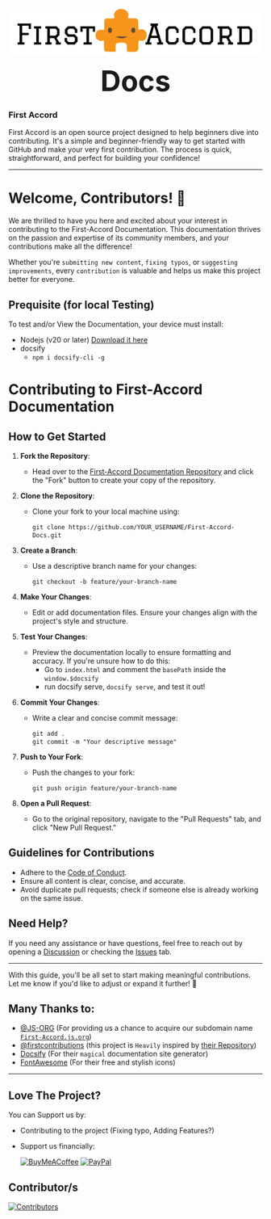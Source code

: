 <p align="center" style="text-decoration:none">
    <img alt="Open Source Love" src="/logo_md_l.webp" class="index-logo">
</p>
<p align="center" style="margin:0;font-size:3.5rem;font-weight:bold">Docs</p>


### First Accord
 First Accord is an open source project designed to help beginners dive into contributing. It's a simple and beginner-friendly way to get started with GitHub and make your very first contribution. The process is quick, straightforward, and perfect for building your confidence!
 
----------------------------------------------------

# Welcome, Contributors! 🎉
We are thrilled to have you here and excited about your interest in contributing to the First-Accord Documentation. This documentation thrives on the passion and expertise of its community members, and your contributions make all the difference!

Whether you're `submitting new content`, `fixing typos`, or `suggesting improvements`, every `contribution` is valuable and helps us make this project better for everyone.

## Prequisite (for local Testing)
To test and/or View the Documentation, your device must install:
- Nodejs (v20 or later) [Download it here](https://nodejs.org/en/download)
- docsify
    - ``` npm i docsify-cli -g ```

# Contributing to First-Accord Documentation

## How to Get Started
1. **Fork the Repository**:
   - Head over to the [First-Accord Documentation Repository](https://github.com/STICKnoLOGIC/First-Accord-Docs) and click the "Fork" button to create your copy of the repository.

2. **Clone the Repository**:
   - Clone your fork to your local machine using:
     ```
     git clone https://github.com/YOUR_USERNAME/First-Accord-Docs.git
     ```

3. **Create a Branch**:
   - Use a descriptive branch name for your changes:
     ```
     git checkout -b feature/your-branch-name
     ```

4. **Make Your Changes**:
   - Edit or add documentation files. Ensure your changes align with the project's style and structure.

5. **Test Your Changes**:
   - Preview the documentation locally to ensure formatting and accuracy. If you're unsure how to do this:
        - Go to `index.html` and comment the `basePath` inside the   `window.$docsify`
        - run docsify serve, `docsify serve`, and test it out!

6. **Commit Your Changes**:
   - Write a clear and concise commit message:
     ```
     git add .
     git commit -m "Your descriptive message"
     ```

7. **Push to Your Fork**:
   - Push the changes to your fork:
     ```
     git push origin feature/your-branch-name
     ```

8. **Open a Pull Request**:
   - Go to the original repository, navigate to the "Pull Requests" tab, and click "New Pull Request."

## Guidelines for Contributions
- Adhere to the [Code of Conduct](https://github.com/STICKnoLOGIC/First-Accord-Docs/blob/main/CODE_OF_CONDUCT.md).
- Ensure all content is clear, concise, and accurate.
- Avoid duplicate pull requests; check if someone else is already working on the same issue.

## Need Help?
If you need any assistance or have questions, feel free to reach out by opening a [Discussion](https://github.com/STICKnoLOGIC/First-Accord-Docs/discussions) or checking the [Issues](https://github.com/STICKnoLOGIC/First-Accord-Docs/issues) tab.

---

With this guide, you'll be all set to start making meaningful contributions. Let me know if you'd like to adjust or expand it further! 🚀

## Many Thanks to:
 - [@JS-ORG](https://github.com/js-org) (For providing us a chance to acquire our subdomain name [`First-Accord.js.org`](https://First-Accord.js.org))
 - [@firstcontributions](https://github.com/firstcontributions) (this project is `Heavily` inspired by [their Repository](https://github.com/firstcontributions/first-contributions))
 - [Docsify](https://docsify.js.org/) (For their `magical` documentation site generator)
 - [FontAwesome](https://github.com/FortAwesome/Font-Awesome) (For their free and stylish icons)
--------------------------------------------
## Love The Project?
You can Support us by:
* Contributing to the project (Fixing typo, Adding Features?)
* Support us financially:

  [![BuyMeACoffee](https://img.shields.io/badge/Buy%20Me%20a%20Coffee-ffdd00?style=flat&logo=buy-me-a-coffee&logoColor=black)](https://buymeacoffee.com/STICKnoLOGIC)
  [![PayPal](https://img.shields.io/badge/PayPal-00457C?style=flat&logo=paypal&logoColor=white)](https://paypal.me/yhalSTICKnoLOGIC)

## Contributor/s
[![Contributors](https://contrib.rocks/image?repo=STICKnoLOGIC/first-accord-docs)](https://contrib.rocks/preview?repo=STICKnoLOGIC%2FFirst-Accord-Docs)